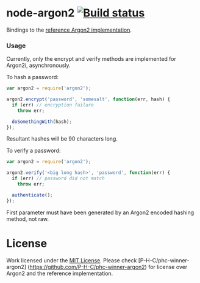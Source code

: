 # node-argon2 [![Build status][travis-image]][travis-url]
Bindings to the [reference Argon2 implementation](https://github.com/P-H-C/phc-winner-argon2).

### Usage
Currently, only the encrypt and verify methods are implemented for Argon2i, asynchronously.

To hash a password:
```js
var argon2 = require('argon2');

argon2.encrypt('password', 'somesalt', function(err, hash) {
  if (err) // encryption failure
    throw err;

  doSomethingWith(hash);
});
```
Resultant hashes will be 90 characters long.

To verify a password:
```js
var argon2 = require('argon2');

argon2.verify('<big long hash>', 'password', function(err) {
  if (err) // password did not match
    throw err;

  authenticate();
});
```
First parameter must have been generated by an Argon2 encoded hashing method, not raw.

# License
Work licensed under the [MIT License](LICENSE). Please check [P-H-C/phc-winner-argon2]
(https://github.com/P-H-C/phc-winner-argon2) for license over Argon2 and the reference implementation.

[travis-image]: https://travis-ci.org/ranisalt/node-argon2.svg?branch=master
[travis-url]: https://travis-ci.org/ranisalt/node-argon2
